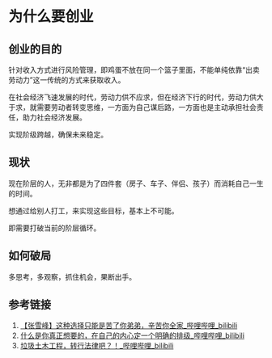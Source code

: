 # 为什么要创业


## 创业的目的

针对收入方式进行风险管理，即鸡蛋不放在同一个篮子里面，不能单纯依靠“出卖劳动力”这一传统的方式来获取收入。

在社会经济飞速发展的时代，劳动力供不应求，但在经济下行的时代，劳动力供大于求，就需要劳动者转变思维，一方面为自己谋后路，一方面也是主动承担社会责任，助力社会经济发展。

实现阶级跨越，确保未来稳定。
## 现状

现在阶层的人，无非都是为了四件套（房子、车子、伴侣、孩子）而消耗自己一生的时间。

想通过给别人打工，来实现这些目标，基本上不可能。

即需要打破当前的阶层循环。

## 如何破局

多思考，多观察，抓住机会，果断出手。

## 参考链接
1. [【张雪峰】这种选择只能是苦了你弟弟，辛苦你全家\_哔哩哔哩\_bilibili](https://www.bilibili.com/video/BV1w2421A7tC/)
2. [什么是你真正想要的，在自己的内心定一个明确的排级\_哔哩哔哩\_bilibili](https://www.bilibili.com/video/BV1SJ4m1J7bh/)
3. [垃圾土木工程，转行法律吧？！\_哔哩哔哩\_bilibili](https://www.bilibili.com/video/BV1At421A75v/)